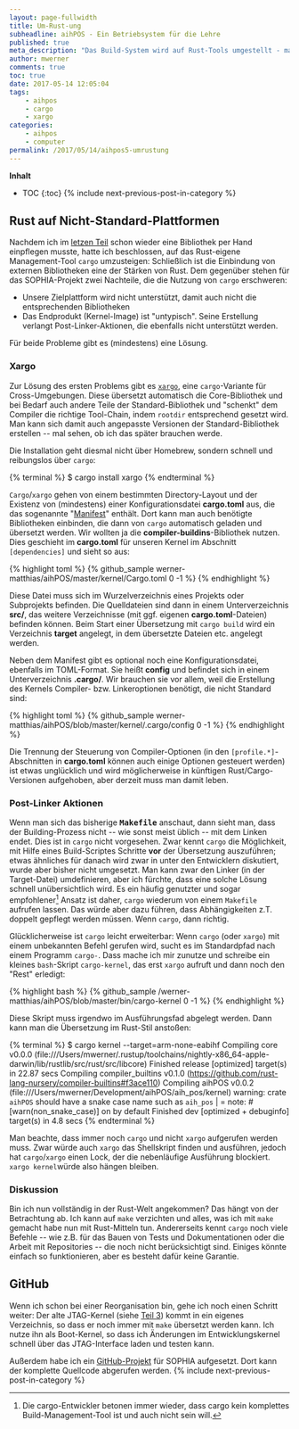 ```yaml
---
layout: page-fullwidth
title: Um-Rust-ung
subheadline: aihPOS - Ein Betriebsystem für die Lehre
published: true
meta_description: "Das Build-System wird auf Rust-Tools umgestellt - make hat ausgedient."
author: mwerner
comments: true
toc: true
date: 2017-05-14 12:05:04
tags:
    - aihpos
    - cargo
    - xargo
categories:
    - aihpos
    - computer
permalink: /2017/05/14/aihpos5-umrustung
---
```

**Inhalt**
- TOC
{:toc}
{% include next-previous-post-in-category %}
## Rust auf Nicht-Standard-Plattformen

Nachdem ich im [letzen Teil](/2017/04/26/aihpos-4-postman) schon wieder eine Bibliothek per Hand einpflegen musste, hatte ich beschlossen, auf das Rust-eigene Management-Tool `cargo` umzusteigen:
Schließlich ist die Einbindung von externen Bibliotheken eine der Stärken von Rust. Dem gegenüber stehen für das SOPHIA-Projekt zwei Nachteile, die die Nutzung von
`cargo` erschweren: 

  * Unsere Zielplattform wird nicht unterstützt, damit auch nicht die entsprechenden Bibliotheken
  * Das Endprodukt (Kernel-Image) ist "untypisch". Seine Erstellung verlangt Post-Linker-Aktionen, die ebenfalls nicht unterstützt werden.

Für beide Probleme gibt es (mindestens) eine Lösung.

### Xargo

Zur Lösung des ersten Problems gibt es [`xargo`][2], eine `cargo`-Variante für Cross-Umgebungen. Diese übersetzt automatisch die Core-Bibliothek und bei Bedarf auch andere Teile der Standard-Bibliothek und "schenkt" dem Compiler die richtige Tool-Chain, indem `rootdir` entsprechend gesetzt wird. Man kann sich damit auch angepasste Versionen der Standard-Bibliothek erstellen -- mal sehen, ob ich das später brauchen werde.

Die Installation geht diesmal nicht über Homebrew, sondern schnell und reibungslos über `cargo`:

{% terminal %}
$ cargo install xargo
{% endterminal %}

`Cargo`/`xargo` gehen von einem bestimmten Directory-Layout und der Existenz von (mindestens) einer Konfigurationsdatei **cargo.toml** aus, die das sogenannte "[Manifest][3]" enthält. Dort kann man auch benötigte Bibliotheken einbinden, die dann von `cargo` automatisch geladen und übersetzt werden. Wir wollten ja die **compiler-buildins**-Bibliothek nutzen. Dies geschieht im **cargo.toml** für unseren Kernel im Abschnitt `[dependencies]` und sieht so aus:

{% highlight toml %}
{%  github_sample werner-matthias/aihPOS/master/kernel/Cargo.toml  0 -1 %}
{% endhighlight %}

Diese Datei muss sich im Wurzelverzeichnis eines Projekts oder Subprojekts befinden. Die Quelldateien sind dann in einem Unterverzeichnis **src/**, das weitere
Verzeichnisse (mit ggf. eigenen **cargo.toml**-Dateien) befinden können. Beim Start einer Übersetzung mit `cargo build` wird ein Verzeichnis **target** angelegt,  in dem
übersetzte Dateien etc. angelegt werden.

Neben dem Manifest gibt es optional noch eine Konfigurationsdatei, ebenfalls im TOML-Format. Sie heißt **config** und befindet sich in einem Unterverzeichnis **.cargo/**. Wir brauchen sie vor allem, weil die Erstellung des Kernels Compiler- bzw. Linkeroptionen benötigt, die nicht Standard sind:

{% highlight toml %}
{%  github_sample   werner-matthias/aihPOS/blob/master/kernel/.cargo/config 0 -1 %}
{% endhighlight %}

Die Trennung der Steuerung von Compiler-Optionen (in den `[profile.*]`-Abschnitten in **cargo.toml** können auch einige Optionen gesteuert werden) ist etwas unglücklich und wird möglicherweise in künftigen Rust/Cargo-Versionen aufgehoben, aber derzeit muss man damit leben.

### Post-Linker Aktionen

Wenn man sich das bisherige **<tt>Makefile</tt>** anschaut, dann sieht man, dass der Building-Prozess nicht -- wie sonst meist üblich -- mit dem Linken endet. Dies ist
in `cargo` nicht vorgesehen. Zwar kennt `cargo` die Möglichkeit, mit Hilfe eines Build-Scriptes Schritte **vor** der Übersetzung auszuführen; etwas ähnliches für danach
wird zwar in unter den Entwicklern diskutiert, wurde aber bisher nicht umgesetzt. Man kann zwar den Linker (in der Target-Datei) umdefinieren, aber ich fürchte, dass eine
solche Lösung schnell unübersichtlich wird. Es ein häufig genutzter und sogar empfohlener[^1] Ansatz ist daher, `cargo` wiederum von einem `Makefile` aufrufen lassen. Das
würde aber  dazu führen, dass Abhängigkeiten z.T. doppelt gepflegt werden müssen. Wenn `cargo`, dann richtig. 

Glücklicherweise ist `cargo` leicht erweiterbar: Wenn `cargo` (oder `xargo`) mit einem unbekannten Befehl gerufen wird, sucht es im Standardpfad nach einem Programm `cargo-`. Dass mache ich mir zunutze und schreibe ein kleines `bash`-Skript `cargo-kernel`, das erst `xargo` aufruft und dann noch den "Rest" erledigt:

{% highlight bash %}
{%  github_sample   /werner-matthias/aihPOS/blob/master/bin/cargo-kernel 0 -1 %}
{% endhighlight %}

Diese Skript muss irgendwo im Ausführungsfad abgelegt werden. Dann kann man die Übersetzung im Rust-Stil anstoßen:

{% terminal %}
$ cargo kernel --target=arm-none-eabihf
   Compiling core v0.0.0 (file:///Users/mwerner/.rustup/toolchains/nightly-x86_64-apple-darwin/lib/rustlib/src/rust/src/libcore)
      Finished release [optimized] target(s) in 22.87 secs
   Compiling compiler_builtins v0.1.0 (https://github.com/rust-lang-nursery/compiler-builtins#f3ace110)
   Compiling aihPOS v0.0.2 (file:///Users/mwerner/Development/aihPOS/aih_pos/kernel)
      warning: crate `aihPOS` should have a snake case name such as `aih_pos`
      |
      = note: #[warn(non_snake_case)] on by default
   Finished dev [optimized + debuginfo] target(s) in 4.8 secs
{% endterminal %} 

Man beachte, dass immer noch `cargo` und nicht `xargo` aufgerufen werden muss. Zwar würde auch `xargo` das Shellskript finden und ausführen, jedoch hat `cargo`/`xargo` einen Lock, der die nebenläufige Ausführung blockiert. `xargo kernel`würde also hängen bleiben.

### Diskussion

Bin ich nun vollständig in der Rust-Welt angekommen? Das hängt von der Betrachtung ab. Ich kann auf `make` verzichten und alles, was ich mit `make` gemacht habe nun mit
Rust-Mitteln tun. Andererseits kennt `cargo` noch viele Befehle -- wie z.B. für das Bauen von Tests und Dokumentationen oder die Arbeit mit Repositories -- die noch nicht
berücksichtigt sind. Einiges könnte einfach so funktionieren, aber es besteht dafür keine Garantie. 

## GitHub

Wenn ich schon bei einer Reorganisation bin, gehe ich noch einen Schritt weiter: Der alte JTAG-Kernel (siehe [Teil 3](/2017/04/10/aihpos-3-lebenszeichen)) kommt in ein eigenes Verzeichnis, so dass er noch immer mit `make` übersetzt werden kann. Ich nutze ihn als Boot-Kernel, so dass ich Änderungen im Entwicklungskernel schnell über das JTAG-Interface laden und testen kann.

Außerdem habe ich ein [GitHub-Projekt](https://github.com/werner-matthias/aihPOS) für SOPHIA aufgesetzt. Dort kann der komplette Quellcode abgerufen werden.
{% include next-previous-post-in-category %}

[^1]:  Die cargo-Entwickler betonen immer wieder, dass cargo kein komplettes Build-Management-Tool ist und auch nicht sein will.
    
 [2]: https://github.com/japaric/xargo
 [3]: http://doc.crates.io/manifest.html

